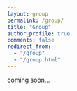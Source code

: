 ```yaml
---
layout: group
permalink: /group/
title: "Group"
author_profile: true
comments: false
redirect_from: 
  - "/group"
  - "/group.html"
---
```

coming soon...

